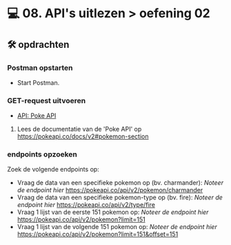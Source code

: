 # 💻 08. API's uitlezen > oefening 02

## 🛠️ opdrachten

### Postman opstarten

 - Start Postman.

### GET-request uitvoeren

- [API: Poke API](https://pokeapi.co/)

1. Lees de documentatie van de 'Poke API' op https://pokeapi.co/docs/v2#pokemon-section

### endpoints opzoeken

Zoek de volgende endpoints op:
- Vraag de data van een specifieke pokemon op (bv. charmander): *Noteer de endpoint hier*
    https://pokeapi.co/api/v2/pokemon/charmander
- Vraag de data van een specifieke pokemon-type op (bv. fire): *Noteer de endpoint hier*
    https://pokeapi.co/api/v2/type/fire
- Vraag 1 lijst van de eerste 151 pokemon op: *Noteer de endpoint hier*
    https://pokeapi.co/api/v2/pokemon?limit=151
- Vraag 1 lijst van de volgende 151 pokemon op: *Noteer de endpoint hier*
    https://pokeapi.co/api/v2/pokemon?limit=151&offset=151